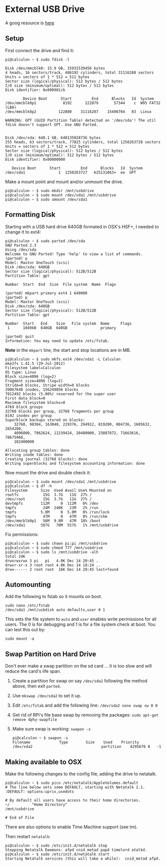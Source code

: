 # External USB Drive

A goog resource is [here](http://devtidbits.com/2013/03/21/using-usb-external-hard-disk-flash-drives-with-to-your-raspberry-pi/)

## Setup

First connect the drive and find it:

	pi@calculon ~ $ sudo fdisk -l

	Disk /dev/mmcblk0: 15.9 GB, 15931539456 bytes
	4 heads, 16 sectors/track, 486192 cylinders, total 31116288 sectors
	Units = sectors of 1 * 512 = 512 bytes
	Sector size (logical/physical): 512 bytes / 512 bytes
	I/O size (minimum/optimal): 512 bytes / 512 bytes
	Disk identifier: 0x000981cb

			Device Boot      Start         End      Blocks   Id  System
	/dev/mmcblk0p1            8192      122879       57344    c  W95 FAT32 (LBA)
	/dev/mmcblk0p2          122880    31116287    15496704   83  Linux

	WARNING: GPT (GUID Partition Table) detected on '/dev/sda'! The util fdisk doesn't support GPT. Use GNU Parted.


	Disk /dev/sda: 640.1 GB, 640135028736 bytes
	255 heads, 63 sectors/track, 77825 cylinders, total 1250263728 sectors
	Units = sectors of 1 * 512 = 512 bytes
	Sector size (logical/physical): 512 bytes / 512 bytes
	I/O size (minimum/optimal): 512 bytes / 512 bytes
	Disk identifier: 0x00000000

	   Device Boot      Start         End      Blocks   Id  System
	/dev/sda1               1  1250263727   625131863+  ee  GPT

Make a mount point and mount and/or unmount the drive.

	pi@calculon ~ $ sudo mkdir /mnt/usbdrive
	pi@calculon ~ $ sudo mount /dev/sda1 /mnt/usbdrive
	pi@calculon ~ $ sudo umount /dev/sda1 


## Formatting Disk

Starting with a USB hard drive 640GB formated in OSX's HSF+, I needed to change it to ext4:

	pi@calculon ~ $ sudo parted /dev/sda
	GNU Parted 2.3
	Using /dev/sda
	Welcome to GNU Parted! Type 'help' to view a list of commands.
	(parted) p                                                                
	Model: Maxtor OneTouch (scsi)
	Disk /dev/sda: 640GB
	Sector size (logical/physical): 512B/512B
	Partition Table: gpt

	Number  Start  End  Size  File system  Name  Flags

	(parted) mkpart primary ext4 1 640000                                     
	(parted) p                                                                
	Model: Maxtor OneTouch (scsi)
	Disk /dev/sda: 640GB
	Sector size (logical/physical): 512B/512B
	Partition Table: gpt

	Number  Start   End    Size   File system  Name     Flags
	 1      1049kB  640GB  640GB               primary

	(parted) quit                                                             
	Information: You may need to update /etc/fstab.

**Note** in the `mkpart` line, the start and stop locations are in MB.

	pi@calculon ~ $ sudo mkfs.ext4 /dev/sda1 -L Calculon
	mke2fs 1.42.5 (29-Jul-2012)
	Filesystem label=Calculon
	OS type: Linux
	Block size=4096 (log=2)
	Fragment size=4096 (log=2)
	Stride=0 blocks, Stripe width=0 blocks
	39067648 inodes, 156249856 blocks
	7812492 blocks (5.00%) reserved for the super user
	First data block=0
	Maximum filesystem blocks=0
	4769 block groups
	32768 blocks per group, 32768 fragments per group
	8192 inodes per group
	Superblock backups stored on blocks: 
		32768, 98304, 163840, 229376, 294912, 819200, 884736, 1605632, 2654208, 
		4096000, 7962624, 11239424, 20480000, 23887872, 71663616, 78675968, 
		102400000

	Allocating group tables: done                            
	Writing inode tables: done                            
	Creating journal (32768 blocks): done
	Writing superblocks and filesystem accounting information: done    

Now mount the drive and double check it:

	pi@calculon ~ $ sudo mount /dev/sda1 /mnt/usbdrive
	pi@calculon ~ $ df -h
	Filesystem      Size  Used Avail Use% Mounted on
	rootfs           15G  3.7G   11G  27% /
	/dev/root        15G  3.7G   11G  27% /
	devtmpfs        112M     0  112M   0% /dev
	tmpfs            24M  240K   23M   2% /run
	tmpfs           5.0M     0  5.0M   0% /run/lock
	tmpfs            47M     0   47M   0% /run/shm
	/dev/mmcblk0p1   56M  9.8M   47M  18% /boot
	/dev/sda1       587G   70M  557G   1% /mnt/usbdrive

Fix permissions:

	pi@calculon ~ $ sudo chown pi:pi /mnt/usbdrive
	pi@calculon ~ $ sudo chmod 777 /mnt/usbdrive
	pi@calculon ~ $ sudo ls /mnt/usbdrive -alh
	total 24K
	drwxrwxrwx 3 pi   pi   4.0K Dec 14 20:45 .
	drwxr-xr-x 3 root root 4.0K Dec 14 18:24 ..
	drwx------ 2 root root  16K Dec 14 20:45 lost+found

## Automounting

Add the following to fstab so it mounts on boot.

	sudo nano /etc/fstab
	/dev/sda1 /mnt/usbdisk auto defaults,user 0 1

This sets the file system to `auto` and `user` enables write permissions for all users. The 0 is for debugging and 1 is for a file system check at boot. You can test this out by:

	sudo mount -a


## Swap Partition on Hard Drive

Don't ever make a swap partition on the sd card ... it is too slow and will reduce the card's life span.

1. Create a partition for swap on say `/dev/sda2` following the method above, then exit `parted`. 
2. Use `mkswap /dev/sda2` to set it up. 
3. Edit `/etc/fstab` and add the following line: `/dev/sda2 none swap sw 0 0`
4. Get rid of RPi's file base swap by removing the packages: `sudo apt-get remove dphy-swapfile`
5. Make sure swap is working: `swapon -s`

	   pi@calculon ~ $ swapon -s
	   Filename				Type		Size	Used	Priority
	   /dev/sda2                               partition	4295676	0	-1



## Making available to OSX

Make the following changes to the config file, adding the drive to netatalk.

	pi@calculon ~ $ sudo pico /etc/netatalk/AppleVolumes.default 
	# The line below sets some DEFAULT, starting with Netatalk 2.1.
	:DEFAULT: options:upriv,usedots

	# By default all users have access to their home directories.
	~/			"Home Directory"
	/mnt/usbdrive

	# End of File

There are also options to enable Time Machine support (see tm).

Then restart `netatalk`:

	pi@calculon ~ $ sudo /etc/init.d/netatalk stop
	Stopping Netatalk Daemons: afpd cnid_metad papd timelord atalkd.
	pi@calculon ~ $ sudo /etc/init.d/netatalk start
	Starting Netatalk services (this will take a while):  cnid_metad afpd.


